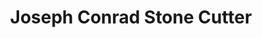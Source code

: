 ---
title: "Joseph Conrad Stone Cutter"
url: /portland/joseph-conrad-stone-cutter/
shop: interior decoration
---